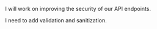I will work on improving the security of our API endpoints.

I need to add validation and sanitization.